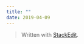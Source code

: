 ```yaml
---
title: ""
date: 2019-04-09
---
```



> Written with [StackEdit](https://stackedit.io/).
<!--stackedit_data:
eyJoaXN0b3J5IjpbMjUzMjY1OTIxLDczMDk5ODExNl19
-->